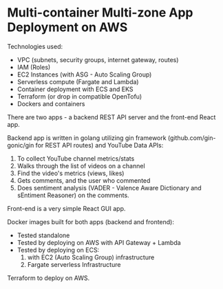 # Multi-container Multi-zone App Deployment on AWS

Technologies used:
 - VPC (subnets, security groups, internet gateway, routes)
 - IAM (Roles)
 - EC2 Instances (with ASG - Auto Scaling Group)
 - Serverless compute (Fargate and Lambda)
 - Container deployment with ECS and EKS
 - Terraform (or drop in compatible OpenTofu)
 - Dockers and containers

There are two apps - a backend REST API server and the front-end React app.

Backend app is written in golang utilizing gin framework (github.com/gin-gonic/gin for REST API routes)
and YouTube Data APIs:
 1) To collect YouTube channel metrics/stats
 2) Walks through the list of videos on a channel
 3) Find the video's metrics (views, likes)
 4) Gets comments, and the user who commented
 5) Does sentiment analysis (VADER - Valence Aware Dictionary and sEntiment Reasoner) on the comments.

Front-end is a very simple React GUI app.

Docker images built for both apps (backend and frontend):
 - Tested standalone
 - Tested by deploying on AWS with API Gateway + Lambda
 - Tested by deploying on ECS:
     1) with EC2 (Auto Scaling Group) infrastructure
     2) Fargate serverless Infrastructure

Terraform to deploy on AWS.

